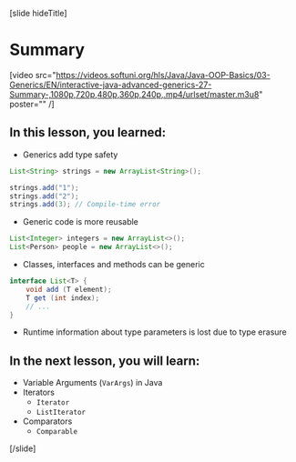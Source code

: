 [slide hideTitle]
# Summary

[video src="https://videos.softuni.org/hls/Java/Java-OOP-Basics/03-Generics/EN/interactive-java-advanced-generics-27-Summary-,1080p,720p,480p,360p,240p,.mp4/urlset/master.m3u8" poster="" /]

## In this lesson, you learned:

- Generics add type safety

```java
List<String> strings = new ArrayList<String>();

strings.add("1");
strings.add("2");
strings.add(3); // Compile-time error
```

- Generic code is more reusable

```java
List<Integer> integers = new ArrayList<>();
List<Person> people = new ArrayList<>();
```

- Classes, interfaces and methods can be generic

```java
interface List<T> {
    void add (T element);
    T get (int index);
    // ...
}
```

- Runtime information about type parameters is lost due to type erasure


## In the next lesson, you will learn:

- Variable Arguments (`VarArgs`) in Java
- Iterators 
    - `Iterator`
    - `ListIterator`
- Comparators
    - `Comparable`



[/slide]
